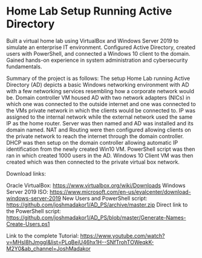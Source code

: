 # Home Lab Setup Running Active Directory
Built a virtual home lab using VirtualBox and Windows Server 2019 to simulate an enterprise IT environment. Configured Active Directory, created users with PowerShell, and connected a Windows 10 client to the domain. Gained hands-on experience in system administration and cybersecurity fundamentals.

Summary of the project is as follows:
The setup Home Lab running Active Directory (AD) depicts a basic Windows networking environment with AD with a few networking services resembling how a corporate network would be. Domain controller VM housed AD with two network adapters (NICs) in which one was connected to the outside internet and one was connected to the VMs private network in which the clients would be connected to. IP was assigned to the internal network while the external network used the same IP as the home router. Server was then named and AD was installed and its domain named. NAT and Routing were then configured allowing clients on the private network to reach the internet through the domain controller. DHCP was then setup on the domain controller allowing automatic IP identification from the newly created Win10 VM. PowerShell script was then ran in which created 1000 users in the AD. Windows 10 Client VM was then created which was then connected to the private virtual box network. 



Download links:

Oracle VirtualBox: https://www.virtualbox.org/wiki/Downloads
Windows Server 2019 ISO: https://www.microsoft.com/en-us/evalcenter/download-windows-server-2019
New Users and PowerShell script: https://github.com/joshmadakor1/AD_PS/archive/master.zip 
Direct link to the PowerShell script: https://github.com/joshmadakor1/AD_PS/blob/master/Generate-Names-Create-Users.ps1 

Link to the complete Tutorial: https://www.youtube.com/watch?v=MHsI8hJmggI&list=PLqBeiU46hx1H--SNfTrohTOWeqkK-M2Y0&ab_channel=JoshMadakor 
